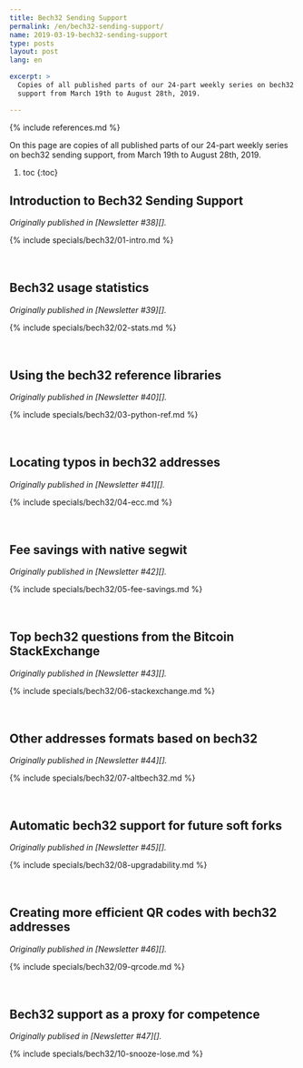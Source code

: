 ```yaml
---
title: Bech32 Sending Support
permalink: /en/bech32-sending-support/
name: 2019-03-19-bech32-sending-support
type: posts
layout: post
lang: en

excerpt: >
  Copies of all published parts of our 24-part weekly series on bech32 sending
  support from March 19th to August 28th, 2019.

---
```

<style>
/* put a little extra space between the H2s to maybe help
 * readers understand each of these was originally published independently
 * of the others */
h2:not(:first-of-type) { margin-top: 3em; }
</style>

{% include references.md %}

On this page are copies of all published parts of our 24-part weekly series
on bech32 sending support, from March 19th to August 28th, 2019.

1. toc
{:toc}

## Introduction to Bech32 Sending Support

*Originally published in [Newsletter #38][].*

{% include specials/bech32/01-intro.md %}

## Bech32 usage statistics

*Originally published in [Newsletter #39][].*

{% include specials/bech32/02-stats.md %}

## Using the bech32 reference libraries

*Originally published in [Newsletter #40][].*

{% include specials/bech32/03-python-ref.md %}

## Locating typos in bech32 addresses

*Originally published in [Newsletter #41][].*

{% include specials/bech32/04-ecc.md %}

## Fee savings with native segwit

*Originally published in [Newsletter #42][].*

{% include specials/bech32/05-fee-savings.md %}

## Top bech32 questions from the Bitcoin StackExchange

*Originally published in [Newsletter #43][].*

{% include specials/bech32/06-stackexchange.md %}

## Other addresses formats based on bech32

*Originally published in [Newsletter #44][].*

{% include specials/bech32/07-altbech32.md %}

## Automatic bech32 support for future soft forks

*Originally published in [Newsletter #45][].*

{% include specials/bech32/08-upgradability.md %}

## Creating more efficient QR codes with bech32 addresses

*Originally published in [Newsletter #46][].*

{% include specials/bech32/09-qrcode.md %}

## Bech32 support as a proxy for competence

*Originally publised in [Newsletter #47][].*

{% include specials/bech32/10-snooze-lose.md %}
